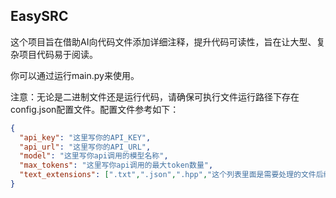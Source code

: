 ## EasySRC

这个项目旨在借助AI向代码文件添加详细注释，提升代码可读性，旨在让大型、复杂项目代码易于阅读。

你可以通过运行main.py来使用。

注意：无论是二进制文件还是运行代码，请确保可执行文件运行路径下存在config.json配置文件。配置文件参考如下：
```json
{
  "api_key": "这里写你的API_KEY",
  "api_url": "这里写你的API_URL",
  "model": "这里写你api调用的模型名称",
  "max_tokens": "这里写你api调用的最大token数量",
  "text_extensions": [".txt",".json",".hpp","这个列表里面是需要处理的文件后缀"]
}
```
